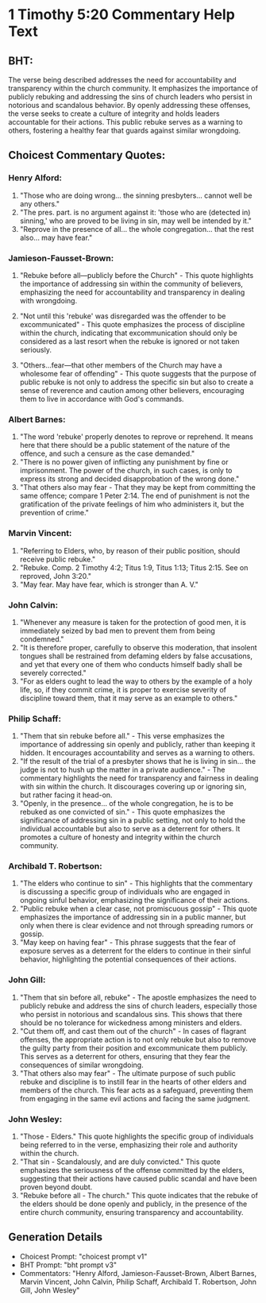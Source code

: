 # 1 Timothy 5:20 Commentary Help Text

## BHT:
The verse being described addresses the need for accountability and transparency within the church community. It emphasizes the importance of publicly rebuking and addressing the sins of church leaders who persist in notorious and scandalous behavior. By openly addressing these offenses, the verse seeks to create a culture of integrity and holds leaders accountable for their actions. This public rebuke serves as a warning to others, fostering a healthy fear that guards against similar wrongdoing.

## Choicest Commentary Quotes:
### Henry Alford:
1. "Those who are doing wrong... the sinning presbyters... cannot well be any others."
2. "The pres. part. is no argument against it: 'those who are (detected in) sinning,' who are proved to be living in sin, may well be intended by it."
3. "Reprove in the presence of all... the whole congregation... that the rest also... may have fear."

### Jamieson-Fausset-Brown:
1. "Rebuke before all—publicly before the Church" - This quote highlights the importance of addressing sin within the community of believers, emphasizing the need for accountability and transparency in dealing with wrongdoing.

2. "Not until this 'rebuke' was disregarded was the offender to be excommunicated" - This quote emphasizes the process of discipline within the church, indicating that excommunication should only be considered as a last resort when the rebuke is ignored or not taken seriously.

3. "Others...fear—that other members of the Church may have a wholesome fear of offending" - This quote suggests that the purpose of public rebuke is not only to address the specific sin but also to create a sense of reverence and caution among other believers, encouraging them to live in accordance with God's commands.

### Albert Barnes:
1. "The word 'rebuke' properly denotes to reprove or reprehend. It means here that there should be a public statement of the nature of the offence, and such a censure as the case demanded."
2. "There is no power given of inflicting any punishment by fine or imprisonment. The power of the church, in such cases, is only to express its strong and decided disapprobation of the wrong done."
3. "That others also may fear - That they may be kept from committing the same offence; compare 1 Peter 2:14. The end of punishment is not the gratification of the private feelings of him who administers it, but the prevention of crime."

### Marvin Vincent:
1. "Referring to Elders, who, by reason of their public position, should receive public rebuke."
2. "Rebuke. Comp. 2 Timothy 4:2; Titus 1:9, Titus 1:13; Titus 2:15. See on reproved, John 3:20."
3. "May fear. May have fear, which is stronger than A. V."

### John Calvin:
1. "Whenever any measure is taken for the protection of good men, it is immediately seized by bad men to prevent them from being condemned."
2. "It is therefore proper, carefully to observe this moderation, that insolent tongues shall be restrained from defaming elders by false accusations, and yet that every one of them who conducts himself badly shall be severely corrected."
3. "For as elders ought to lead the way to others by the example of a holy life, so, if they commit crime, it is proper to exercise severity of discipline toward them, that it may serve as an example to others."

### Philip Schaff:
1. "Them that sin rebuke before all." - This verse emphasizes the importance of addressing sin openly and publicly, rather than keeping it hidden. It encourages accountability and serves as a warning to others.
2. "If the result of the trial of a presbyter shows that he is living in sin... the judge is not to hush up the matter in a private audience." - The commentary highlights the need for transparency and fairness in dealing with sin within the church. It discourages covering up or ignoring sin, but rather facing it head-on.
3. "Openly, in the presence... of the whole congregation, he is to be rebuked as one convicted of sin." - This quote emphasizes the significance of addressing sin in a public setting, not only to hold the individual accountable but also to serve as a deterrent for others. It promotes a culture of honesty and integrity within the church community.

### Archibald T. Robertson:
1. "The elders who continue to sin" - This highlights that the commentary is discussing a specific group of individuals who are engaged in ongoing sinful behavior, emphasizing the significance of their actions.
2. "Public rebuke when a clear case, not promiscuous gossip" - This quote emphasizes the importance of addressing sin in a public manner, but only when there is clear evidence and not through spreading rumors or gossip.
3. "May keep on having fear" - This phrase suggests that the fear of exposure serves as a deterrent for the elders to continue in their sinful behavior, highlighting the potential consequences of their actions.

### John Gill:
1. "Them that sin before all, rebuke" - The apostle emphasizes the need to publicly rebuke and address the sins of church leaders, especially those who persist in notorious and scandalous sins. This shows that there should be no tolerance for wickedness among ministers and elders.
2. "Cut them off, and cast them out of the church" - In cases of flagrant offenses, the appropriate action is to not only rebuke but also to remove the guilty party from their position and excommunicate them publicly. This serves as a deterrent for others, ensuring that they fear the consequences of similar wrongdoing.
3. "That others also may fear" - The ultimate purpose of such public rebuke and discipline is to instill fear in the hearts of other elders and members of the church. This fear acts as a safeguard, preventing them from engaging in the same evil actions and facing the same judgment.

### John Wesley:
1. "Those - Elders." This quote highlights the specific group of individuals being referred to in the verse, emphasizing their role and authority within the church.
2. "That sin - Scandalously, and are duly convicted." This quote emphasizes the seriousness of the offense committed by the elders, suggesting that their actions have caused public scandal and have been proven beyond doubt.
3. "Rebuke before all - The church." This quote indicates that the rebuke of the elders should be done openly and publicly, in the presence of the entire church community, ensuring transparency and accountability.


## Generation Details
- Choicest Prompt: "choicest prompt v1"
- BHT Prompt: "bht prompt v3"
- Commentators: "Henry Alford, Jamieson-Fausset-Brown, Albert Barnes, Marvin Vincent, John Calvin, Philip Schaff, Archibald T. Robertson, John Gill, John Wesley"
